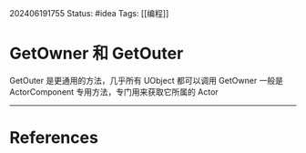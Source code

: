 202406191755
Status: #idea
Tags: [[编程]]
# GetOwner 和 GetOuter
GetOuter 是更通用的方法，几乎所有 UObject 都可以调用
GetOwner 一般是 ActorComponent 专用方法，专门用来获取它所属的 Actor

---
# References